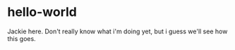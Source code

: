 # hello-world

Jackie here. Don't really know what i'm doing yet, but i guess we'll see how this goes. 

